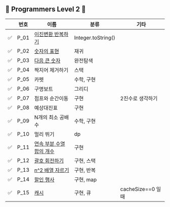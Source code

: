 ## 💜 Programmers Level 2 💜

|     | 번호   | 이름                         | 분류 | 기타               |
|-----|------|----------------------------|----|------------------|
| ✅   | P_01 | [이진변환 반복하기](https://school.programmers.co.kr/learn/courses/30/lessons/70129) | Integer.toString() |                  |
| ✅   | P_02 | [숫자의 표현](https://school.programmers.co.kr/learn/courses/30/lessons/12924) | 재귀 |                  |
| ✅   | P_03 | [다음 큰 숫자](https://school.programmers.co.kr/learn/courses/30/lessons/12911) | 완전탐색 |                  |
| ✅   | P_04 | 짝지어 제거하기 | 스택 |                  |
| ✅   | P_05 | 카펫 | 수학, 구현 |                  |
| ✅   | P_06 | 구명보트 | 그리디 |                  |
| ✅   | P_07 | 점프와 순간이동 | 구현 | 2진수로 생각하기        |
| ✅   | P_08 | 예상대진표 | 구현 |                  |
| ✅   | P_09 | N개의 최소 공배수 | 수학, 구현 |                  |
| ✅   | P_10 | 멀리 뛰기 | dp |                  |
| ✅   | P_11 | [연속 부분 수열 합의 개수](https://school.programmers.co.kr/learn/courses/30/lessons/131701) | 구현 |                  |
| ✅   | P_12 | [괄호 회전하기](https://school.programmers.co.kr/learn/courses/30/lessons/76502) | 구현, 스택 |                  |
| ✅   | P_13 | [n^2 배열 자르기](https://school.programmers.co.kr/learn/courses/30/lessons/87390) | 구현, 반복 |                  |
| ✅   | P_14 | [할인 행사](https://school.programmers.co.kr/learn/courses/30/lessons/131127) | 구현, map |                  |
| ✅   | P_15 | [캐시](https://school.programmers.co.kr/learn/courses/30/lessons/17680) | 구현, 큐 | cacheSize==0 일 때 |





